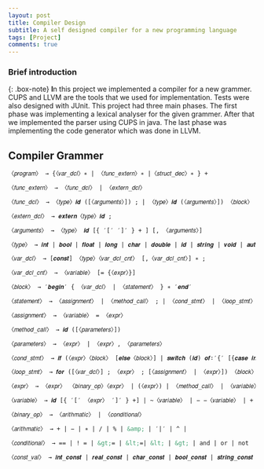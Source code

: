 ```yaml
---
layout: post
title: Compiler Design 
subtitle: A self designed compiler for a new programming language
tags: [Project]
comments: true
---
```


### Brief introduction

{: .box-note}
**I**n this project we implemented a compiler for a new grammer. CUPS and LLVM are the tools that we used for implementation. Tests were also designed with JUnit.
This project had three main phases. The first phase was implementing a lexical analyser for the given grammer. After that we implemented the parser using CUPS in java. The last phase was implementing the code generator which was done in LLVM.


## Compiler Grammer
```xml
〈𝑝𝑟𝑜𝑔𝑟𝑎𝑚〉 → {〈𝑣𝑎𝑟_𝑑𝑐𝑙〉∗ | 〈𝑓𝑢𝑛𝑐_𝑒𝑥𝑡𝑒𝑟𝑛〉∗ |〈𝑠𝑡𝑟𝑢𝑐𝑡_𝑑𝑒𝑐〉∗ } +

〈𝑓𝑢𝑛𝑐_𝑒𝑥𝑡𝑒𝑟𝑛〉 → 〈𝑓𝑢𝑛𝑐_𝑑𝑐𝑙〉 | 〈𝑒𝑥𝑡𝑒𝑟𝑛_𝑑𝑐𝑙〉

〈𝑓𝑢𝑛𝑐_𝑑𝑐𝑙〉 → 〈𝑡𝑦𝑝𝑒〉𝒊𝒅 ([〈𝑎𝑟𝑔𝑢𝑚𝑒𝑛𝑡𝑠〉]) ; | 〈𝑡𝑦𝑝𝑒〉𝒊𝒅 (〈𝑎𝑟𝑔𝑢𝑚𝑒𝑛𝑡𝑠〉]) 〈𝑏𝑙𝑜𝑐𝑘〉

〈𝑒𝑥𝑡𝑒𝑟𝑛_𝑑𝑐𝑙〉 → 𝒆𝒙𝒕𝒆𝒓𝒏〈𝑡𝑦𝑝𝑒〉𝒊𝒅 ;

〈𝑎𝑟𝑔𝑢𝑚𝑒𝑛𝑡𝑠〉 → 〈𝑡𝑦𝑝𝑒〉 𝒊𝒅 [{ ′[′ ′]′ } + ] [, 〈𝑎𝑟𝑔𝑢𝑚𝑒𝑛𝑡𝑠〉]

〈𝑡𝑦𝑝𝑒〉 → 𝒊𝒏𝒕 | 𝒃𝒐𝒐𝒍 | 𝒇𝒍𝒐𝒂𝒕 | 𝒍𝒐𝒏𝒈 | 𝒄𝒉𝒂𝒓 | 𝒅𝒐𝒖𝒃𝒍𝒆 | 𝒊𝒅 | 𝒔𝒕𝒓𝒊𝒏𝒈 | 𝒗𝒐𝒊𝒅 | 𝒂𝒖𝒕𝒐〈𝑠𝑡𝑟𝑢𝑐𝑡_𝑑𝑒𝑐〉 → 𝒓𝒆𝒄𝒐𝒓𝒅𝒊𝒅𝒃𝒆𝒈𝒊𝒏〈𝑣𝑎𝑟_𝑑𝑐𝑙〉 + 𝒆𝒏𝒅𝒓𝒆𝒄𝒐𝒓𝒅 ;

〈𝑣𝑎𝑟_𝑑𝑐𝑙〉 → [𝒄𝒐𝒏𝒔𝒕] 〈𝑡𝑦𝑝𝑒〉〈𝑣𝑎𝑟_𝑑𝑐𝑙_𝑐𝑛𝑡〉 [,〈𝑣𝑎𝑟_𝑑𝑐𝑙_𝑐𝑛𝑡〉] ∗ ;

〈𝑣𝑎𝑟_𝑑𝑐𝑙_𝑐𝑛𝑡〉 → 〈𝑣𝑎𝑟𝑖𝑎𝑏𝑙𝑒〉 [= {〈𝑒𝑥𝑝𝑟〉}]

〈𝑏𝑙𝑜𝑐𝑘〉 → ′𝒃𝒆𝒈𝒊𝒏′ { 〈𝑣𝑎𝑟_𝑑𝑐𝑙〉 | 〈𝑠𝑡𝑎𝑡𝑒𝑚𝑒𝑛𝑡〉 } ∗ ′𝒆𝒏𝒅′

〈𝑠𝑡𝑎𝑡𝑒𝑚𝑒𝑛𝑡〉 → 〈𝑎𝑠𝑠𝑖𝑔𝑛𝑚𝑒𝑛𝑡〉 | 〈𝑚𝑒𝑡ℎ𝑜𝑑_𝑐𝑎𝑙𝑙〉 ; | 〈𝑐𝑜𝑛𝑑_𝑠𝑡𝑚𝑡〉 | 〈𝑙𝑜𝑜𝑝_𝑠𝑡𝑚𝑡〉 | 𝒓𝒆𝒕𝒖𝒓𝒏 [〈𝑒𝑥𝑝𝑟〉]; | 𝒃𝒓𝒆𝒂𝒌 ; | 𝒄𝒐𝒏𝒕𝒊𝒏𝒖𝒆 ; | 𝒔𝒊𝒛𝒆𝒐𝒇(〈𝑡𝑦𝑝𝑒〉)

〈𝑎𝑠𝑠𝑖𝑔𝑛𝑚𝑒𝑛𝑡〉 → 〈𝑣𝑎𝑟𝑖𝑎𝑏𝑙𝑒〉 = 〈𝑒𝑥𝑝𝑟〉

〈𝑚𝑒𝑡ℎ𝑜𝑑_𝑐𝑎𝑙𝑙〉 → 𝒊𝒅 ([〈𝑝𝑎𝑟𝑎𝑚𝑒𝑡𝑒𝑟𝑠〉])

〈𝑝𝑎𝑟𝑎𝑚𝑒𝑡𝑒𝑟𝑠〉 → 〈𝑒𝑥𝑝𝑟〉 | 〈𝑒𝑥𝑝𝑟〉, 〈𝑝𝑎𝑟𝑎𝑚𝑒𝑡𝑒𝑟𝑠〉

〈𝑐𝑜𝑛𝑑_𝑠𝑡𝑚𝑡〉 → 𝒊𝒇 (〈𝑒𝑥𝑝𝑟〉〈𝑏𝑙𝑜𝑐𝑘〉 [𝒆𝒍𝒔𝒆〈𝑏𝑙𝑜𝑐𝑘〉] | 𝒔𝒘𝒊𝒕𝒄𝒉 (𝒊𝒅) 𝒐𝒇∶′{′ [{𝒄𝒂𝒔𝒆 𝒊𝒏𝒕_𝒄𝒐𝒏𝒔𝒕∶〈𝑏𝑙𝑜𝑐𝑘〉} ∗] ∗𝒅𝒆𝒇𝒂𝒖𝒍𝒕: 〈𝑏𝑙𝑜𝑐𝑘〉 ′}′

〈𝑙𝑜𝑜𝑝_𝑠𝑡𝑚𝑡〉 → 𝒇𝒐𝒓 ([〈𝑣𝑎𝑟_𝑑𝑐𝑙〉] ; 〈𝑒𝑥𝑝𝑟〉 ; [〈𝑎𝑠𝑠𝑖𝑔𝑛𝑚𝑒𝑛𝑡〉 | 〈𝑒𝑥𝑝𝑟〉]) 〈𝑏𝑙𝑜𝑐𝑘〉 | 𝒓𝒆𝒑𝒆𝒂𝒕〈𝑏𝑙𝑜𝑐𝑘〉𝒖𝒏𝒕𝒊𝒍 (〈𝑒𝑥𝑝𝑟〉); | 𝒇𝒐𝒓𝒆𝒂𝒄𝒉(𝒊𝒅𝒊𝒏𝒊𝒅) 〈𝑏𝑙𝑜𝑐𝑘〉

〈𝑒𝑥𝑝𝑟〉 → 〈𝑒𝑥𝑝𝑟〉 〈𝑏𝑖𝑛𝑎𝑟𝑦_𝑜𝑝〉〈𝑒𝑥𝑝𝑟〉 | (〈𝑒𝑥𝑝𝑟〉) | 〈𝑚𝑒𝑡ℎ𝑜𝑑_𝑐𝑎𝑙𝑙〉 | 〈𝑣𝑎𝑟𝑖𝑎𝑏𝑙𝑒〉 | 〈𝑐𝑜𝑛𝑠𝑡_𝑣𝑎𝑙〉 | − 〈𝑒𝑥𝑝𝑟〉 | ! 〈𝑒𝑥𝑝𝑟〉

〈𝑣𝑎𝑟𝑖𝑎𝑏𝑙𝑒〉 → 𝒊𝒅 [{ ′[′ 〈𝑒𝑥𝑝𝑟〉 ′]′ } +] | ~〈𝑣𝑎𝑟𝑖𝑎𝑏𝑙𝑒〉 | − −〈𝑣𝑎𝑟𝑖𝑎𝑏𝑙𝑒〉 | + +〈𝑣𝑎𝑟𝑖𝑎𝑏𝑙𝑒〉 | 〈𝑣𝑎𝑟𝑖𝑎𝑏𝑙𝑒〉 − − | 〈𝑣𝑎𝑟𝑖𝑎𝑏𝑙𝑒〉 + +

〈𝑏𝑖𝑛𝑎𝑟𝑦_𝑜𝑝〉 → 〈𝑎𝑟𝑖𝑡ℎ𝑚𝑎𝑡𝑖𝑐〉 | 〈𝑐𝑜𝑛𝑑𝑖𝑡𝑖𝑜𝑛𝑎𝑙〉

〈𝑎𝑟𝑖𝑡ℎ𝑚𝑎𝑡𝑖𝑐〉 → + | − | ∗ | / | % | &amp; | ′|′ | ^ |

〈𝑐𝑜𝑛𝑑𝑖𝑡𝑖𝑜𝑛𝑎𝑙〉 → == | ! = | &gt;= | &lt;=| &lt; | &gt; | and | or | not

〈𝑐𝑜𝑛𝑠𝑡_𝑣𝑎𝑙〉 → 𝒊𝒏𝒕_𝒄𝒐𝒏𝒔𝒕 | 𝒓𝒆𝒂𝒍_𝒄𝒐𝒏𝒔𝒕 | 𝒄𝒉𝒂𝒓_𝒄𝒐𝒏𝒔𝒕 | 𝒃𝒐𝒐𝒍_𝒄𝒐𝒏𝒔𝒕 | 𝒔𝒕𝒓𝒊𝒏𝒈_𝒄𝒐𝒏𝒔𝒕 | 𝒍𝒐𝒏𝒈_𝒄𝒐𝒏𝒔t

```